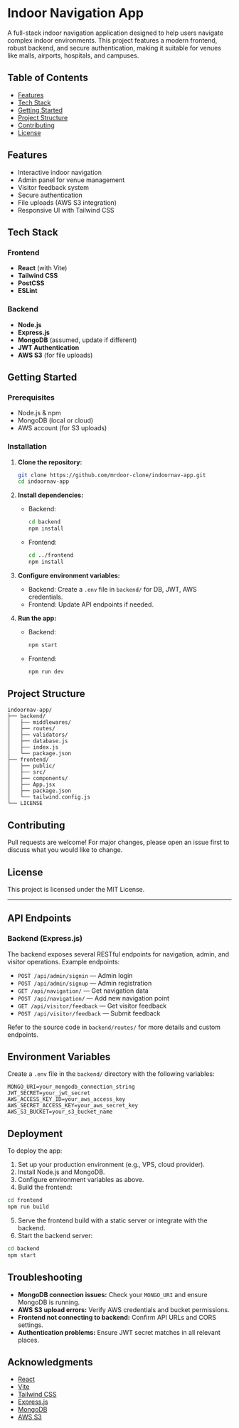 # Indoor Navigation App

A full-stack indoor navigation application designed to help users navigate complex indoor environments. This project features a modern frontend, robust backend, and secure authentication, making it suitable for venues like malls, airports, hospitals, and campuses.

## Table of Contents
- [Features](#features)
- [Tech Stack](#tech-stack)
- [Getting Started](#getting-started)
- [Project Structure](#project-structure)
- [Contributing](#contributing)
- [License](#license)

## Features
- Interactive indoor navigation
- Admin panel for venue management
- Visitor feedback system
- Secure authentication
- File uploads (AWS S3 integration)
- Responsive UI with Tailwind CSS

## Tech Stack
### Frontend
- **React** (with Vite)
- **Tailwind CSS**
- **PostCSS**
- **ESLint**

### Backend
- **Node.js**
- **Express.js**
- **MongoDB** (assumed, update if different)
- **JWT Authentication**
- **AWS S3** (for file uploads)

## Getting Started

### Prerequisites
- Node.js & npm
- MongoDB (local or cloud)
- AWS account (for S3 uploads)

### Installation
1. **Clone the repository:**
   ```sh
   git clone https://github.com/mrdoor-clone/indoornav-app.git
   cd indoornav-app
   ```
2. **Install dependencies:**
   - Backend:
     ```sh
     cd backend
     npm install
     ```
   - Frontend:
     ```sh
     cd ../frontend
     npm install
     ```
3. **Configure environment variables:**
   - Backend: Create a `.env` file in `backend/` for DB, JWT, AWS credentials.
   - Frontend: Update API endpoints if needed.

4. **Run the app:**
   - Backend:
     ```sh
     npm start
     ```
   - Frontend:
     ```sh
     npm run dev
     ```

## Project Structure
```
indoornav-app/
├── backend/
│   ├── middlewares/
│   ├── routes/
│   ├── validators/
│   ├── database.js
│   ├── index.js
│   └── package.json
├── frontend/
│   ├── public/
│   ├── src/
│   ├── components/
│   ├── App.jsx
│   ├── package.json
│   └── tailwind.config.js
└── LICENSE
```

## Contributing
Pull requests are welcome! For major changes, please open an issue first to discuss what you would like to change.

## License
This project is licensed under the MIT License.

---

## API Endpoints

### Backend (Express.js)
The backend exposes several RESTful endpoints for navigation, admin, and visitor operations. Example endpoints:

- `POST /api/admin/signin` — Admin login
- `POST /api/admin/signup` — Admin registration
- `GET /api/navigation/` — Get navigation data
- `POST /api/navigation/` — Add new navigation point
- `GET /api/visitor/feedback` — Get visitor feedback
- `POST /api/visitor/feedback` — Submit feedback

Refer to the source code in `backend/routes/` for more details and custom endpoints.

## Environment Variables

Create a `.env` file in the `backend/` directory with the following variables:

```
MONGO_URI=your_mongodb_connection_string
JWT_SECRET=your_jwt_secret
AWS_ACCESS_KEY_ID=your_aws_access_key
AWS_SECRET_ACCESS_KEY=your_aws_secret_key
AWS_S3_BUCKET=your_s3_bucket_name
```

## Deployment

To deploy the app:
1. Set up your production environment (e.g., VPS, cloud provider).
2. Install Node.js and MongoDB.
3. Configure environment variables as above.
4. Build the frontend:
  ```sh
  cd frontend
  npm run build
  ```
5. Serve the frontend build with a static server or integrate with the backend.
6. Start the backend server:
  ```sh
  cd backend
  npm start
  ```

## Troubleshooting

- **MongoDB connection issues:** Check your `MONGO_URI` and ensure MongoDB is running.
- **AWS S3 upload errors:** Verify AWS credentials and bucket permissions.
- **Frontend not connecting to backend:** Confirm API URLs and CORS settings.
- **Authentication problems:** Ensure JWT secret matches in all relevant places.

## Acknowledgments

- [React](https://react.dev/)
- [Vite](https://vitejs.dev/)
- [Tailwind CSS](https://tailwindcss.com/)
- [Express.js](https://expressjs.com/)
- [MongoDB](https://www.mongodb.com/)
- [AWS S3](https://aws.amazon.com/s3/)
